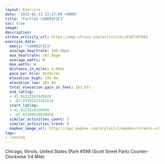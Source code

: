 ```yaml
---
layout: Exercise
date: '2023-01-13 22:17:09 +0000'
title: "Fartlek \U0001F3C3"
toc: true
image:
description:
strava_activity_url: https://www.strava.com/activities/8387307882
exercise_data:
  emoji: "\U0001F3C3"
  average_heartrate: 149.8bpm
  max_heartrate: 167.0bpm
  average_watts: W
  max_watts: W
  distance_in_miles: 4.06mi
  pace_per_mile: 8m39s/mi
  elevation_high: 191.0m
  elevation_low: 181.4m
  total_elevation_gain_in_feet: 181.8ft
  end_latlng:
  - 41.91312267445028
  - -87.65301623381674
  start_latlng:
  - 41.9122614338994
  - -87.65300516970456
  similar_activities_count: 2
  similar_activities_trend: 0
  mapbox_image_url: https://api.mapbox.com/styles/v1/mapbox/streets-v11/static/path-5+787af2-1.0(g%7Bx~Fxk~uOAoBSc%40v%40cAbA%7DA%40%5BPs%40%40_B%40IJMAe%40EY%3F%7B%40r%40KO_%40CQJ%5D%3FK%3F_GC%7BBCg%40IO%3FQ%5EyAEe%40%40SGs%40Aq%40%3Fu%40%40IBGZ_%40XMt%40%3FDDBD%40zACrAFfADVJRRLRFl%40%3Fd%40CXINUHU%40iAEoBCOO%5BUMUCu%40AYDQHONKVCP%40jC%40j%40BJPTZNf%40%40h%40AZIPQFSFi%40CmCAUCKOYOMKCYAiAHQHORGTCVBjBB%60AHTHF%5ERx%40Ab%40CZUPc%40BYIwCAOKUMMQI%7B%40CYBYDMJMZE%5EAdCBb%40HXRRRHd%40%40%7C%40CFARUJWDg%40%40cAEkACSISQSIGYEY%40u%40DMDSTGRCn%40AhBBj%40FTFJRL%60%40D%60%40A%5CBNARKNOHa%40EeA%40YAoACSISMOMGc%40Eo%40DW%3FOHQZEVApB%40~%40%40LJTJJXJL%40xAANOJQH%5D%3FgDAOIQWW%5DK%7B%40%3FYBOFOXGZCX%40%60CBb%40DLVTTHbAC%5ECVQLYAiDC_%40M%5BWQQEy%40%3F%5DBQHILMVCPArCDj%40DHJLPHz%40J%60%40%40b%40MR%5BDM%40u%40GsCGSIMOKYG_ABSDKDUZIXAR%40tCJb%40HJ%5CPfAERBTIPQDQBWAyCCWIYQWM%40%7B%40Ge%40BKBIJMTG%5EE%60BDvAJVHH%5CLTBLCl%40%3FPENKRa%40%40s%40EoCK%5BMOWMSCq%40Bc%40HSRKVAd%40%3FpC%40RDJTT%5CLrAARIPQFIBUAsDEUKSOMOGm%40AYCq%40%40OC%5DMqB%3FOFOBEFJxDCbDBhAArC%40%7CCFf%40Ap%40ElB%3FjBQv%40Ez%40Qt%40Ef%40Ub%40w%40fAQ%60%40U%5EV%5EBNAtBF%7C%40CpASx%40CbA),pin-s-s+e5b22e(-87.65133,41.91172),pin-s-f+89ae00(-87.65290000000003,41.91184999999998)/auto/800x800?access_token=pk.eyJ1Ijoiam9zaGJlY2ttYW4iLCJhIjoiY205eWR2aDd1MWZ6djJrbXc4a3M0bWZleiJ9.XiG9OWkNcZk2QzjJbxLB4A
tags:
- running
---
```




Chicago, Illinois, United States (Park #598 (Scott Street Park) Counter-Clockwise 1/4 Mile)
